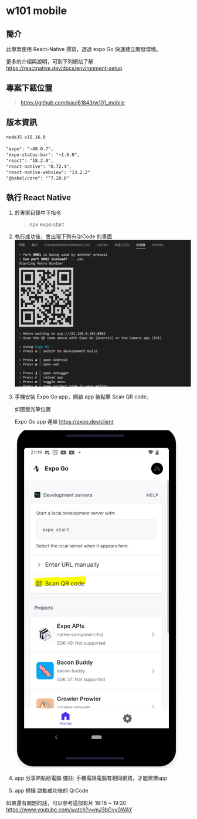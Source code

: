 # w101 mobile

## 簡介
此專案使用 React-Native 撰寫，透過 expo Go 快速建立開發環境。

更多的介紹與說明，可到下列網站了解
https://reactnative.dev/docs/environment-setup

## 專案下載位置

> https://github.com/paul61843/w101_mobile

## 版本資訊

    nodeJS v18.16.0

    "expo": "~49.0.7",
    "expo-status-bar": "~1.6.0",
    "react": "18.2.0",
    "react-native": "0.72.4",
    "react-native-webview": "13.2.2"
    "@babel/core": "^7.20.0"

## 執行 React Native

1. 於專案目錄中下指令
    > npx expo start

2. 執行成功後，會出現下列有QrCode 的畫面
    ![](./readme_img/runStart.png)

3. 手機安裝 Expo Go app，開啟 app 後點擊 Scan QR code，

    如圖螢光筆位置

    Expo Go app 連結
    https://expo.dev/client

    ![](./readme_img/ExpoGO.png)

4. app 分享熱點給電腦 
備註: 手機需跟電腦有相同網路，才能建置app

5. app 掃描 啟動成功後的 QrCode

如果還有問題的話，可以參考這部影片
18:18 ~ 19:20
https://www.youtube.com/watch?v=mJ3bGvy0WAY